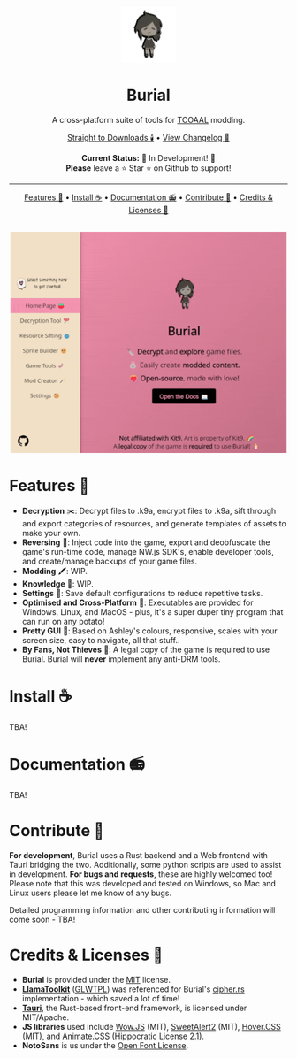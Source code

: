 <!-- Header -->
<div align="center">

<img src="https://github.com/kleineluka/burial/blob/main/preview/leyley.png" width="100" height="100">

# Burial
A cross-platform suite of tools for [TCOAAL](https://store.steampowered.com/app/2378900/The_Coffin_of_Andy_and_Leyley/) modding.


[Straight to Downloads 🕯️](https://www.github.com/kleineluka/burial) • [View Changelog 🍅](https://www.github.com/kleineluka/burial/knowledge/CHANGELOD.md) 

**Current Status:** 🚧 In Development! 🚧 
<br>
**Please** leave a ⭐ Star ⭐ on Github to support!

</div>

---

<!-- Navigation + Preview -->
<div align="center">

[Features 🐰](#features-) • [Install ☕](#install-) • [Documentation 📻](#guides--faq-) • [Contribute 🩷](#contribute-) • [Credits & Licenses 🎉](#credits--licenses-)

<br>

<img src="https://github.com/kleineluka/burial/blob/main/preview/app.gif" width="500" height="400">

</div>


<!-- Features -->
# Features 🐰
- **Decryption** ✂️: Decrypt files to .k9a, encrypt files to .k9a, sift through and export categories of resources, and generate templates of assets to make your own.
- **Reversing** 🧬: Inject code into the game, export and deobfuscate the game's run-time code, manage NW.js SDK's, enable developer tools, and create/manage backups of your game files.
- **Modding** 🖍️: WIP.
- **Knowledge** 📔: WIP.
- **Settings** 🍪: Save default configurations to reduce repetitive tasks.
- **Optimised and Cross-Platform** 🦄: Executables are provided for Windows, Linux, and MacOS - plus, it's a super duper tiny program that can run on any potato!
- **Pretty GUI** 🌸: Based on Ashley's colours, responsive, scales with your screen size, easy to navigate, all that stuff..
- **By Fans, Not Thieves** 🥰: A legal copy of the game is required to use Burial. Burial will **never** implement any anti-DRM tools.

<!-- Install -->
# Install ☕
TBA!

<!-- Documentation -->
# Documentation 📻
TBA!

<!-- Contribute -->
# Contribute 🩷
**For development**, Burial uses a Rust backend and a Web frontend with Tauri bridging the two. Additionally, some python scripts are used to assist in development. **For bugs and requests**, these are highly welcomed too! Please note that this was developed and tested on Windows, so Mac and Linux users please let me know of any bugs.

Detailed programming information and other contributing information will come soon - TBA!

<!-- Credits & Licenses -->
# Credits & Licenses 🎉
- **Burial** is provided under the [MIT](https://github.com/kleineluka/burial/blob/main/LICENSE) license.
- **[LlamaToolkit](https://github.com/Llamaware/LlamaToolkit/)** ([GLWTPL](https://github.com/me-shaon/GLWTPL)) was referenced for Burial's [cipher.rs](https://github.com/kleineluka/burial/blob/main/src-tauri/src/utils/cipher.rs) implementation - which saved a lot of time!
-  **[Tauri](https://github.com/tauri-apps/tauri)**, the Rust-based front-end framework, is licensed under MIT/Apache.
-  **JS libraries** used include [Wow.JS](https://wowjs.uk) (MIT), [SweetAlert2](https://github.com/sweetalert2/sweetalert2) (MIT), [Hover.CSS](https://github.com/IanLunn/Hover) (MIT), and [Animate.CSS](https://github.com/animate-css/animate.css) (Hippocratic License 2.1).
-  **NotoSans** is us under the [Open Font License](https://fonts.google.com/noto/specimen/Noto+Sans/about).
